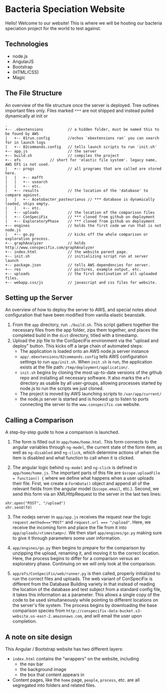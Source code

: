 # Bacteria Speciation Website

Hello! Welcome to our website! This is where we will be hosting our bacteria speciation project for the world to test against.

## Technologies
  - node.js
  - AngularJS
  - Bootstrap
  - (HTML/CSS)
  - Magic

## The File Structure
An overview of the file structure once the server is deployed. Tree outlines important files only. Files marked `***` are not shipped and instead pulled dynamically at init or
```
.
+-- .ebextensions 			// a hidden folder, must be named this to be found by AWS
|   +-- 01run.config 		//echos `ebextensions ran` you can search for in launch logs 
|   +-- 02commands.config	// tells launch scripts to run 'init.sh'
+-- app.js					// the server
+-- build.sh				// compiles the project
+-- efs				// short for 'elastic file system'. legacy name, AWS EFS is not used.
|   +-- progs				// all programs that are called are stored here.
|   |   +-- mafft
|   |   +-- usearch
|   |   +-- etc.
|   +-- results				// the location of the 'database' to compare against.
|   |   +-- Acetobacter_pasteurianus // *** database is dynamically loaded, ships empty.
|   |   +-- etc.
|   +-- uploads				// the location of the comparison files
|   +-- ConSpeciFix			// *** cloned from github on deployment
|   +-- ExploratoryPhase 	// *** cloned from github on deployment
+-- engines					// holds the first code we run that is not node.js
|   +-- go.py				// kicks off the whole comparison or exploration process.
+-- graphAnalyzer 			// holds http://www.conspecifix.com/graphAnalyzer
+-- index.html				// the website parent page.
+-- init.sh					// initializing script run at server launch
+-- package.json			// tells AWS dependencies for server.
+-- res						// pictures, example output, etc.
+-- uploads					// the first destination of all uploaded files.
+-- webapp.css/js			// javascript and css files for website.
```

## Setting up the Server

An overview of how to deploy the server to AWS, and special notes about configuration that have been modified from vanilla elastic beanstalk.
1. From the `app` directory, run `./build.sh`. This script gathers together the necessary files from the app folder, zips them together, and places the completed build in the `dist` directory, titled with a timestamp.
2. Upload the zip file to the ConSpeciFix environment via the "upload and deploy" button. This kicks off a large chain of automated steps:
	-  The application is loaded onto an AWS node.js server instance
	- `app/.ebextensions/02commands.config` tells AWS configuration settings to run `app/init.sh`. When `init.sh` is run, the application exists at the file path: `/tmp/deployment/application/`. 
	- `init.sh` begins by cloning the most up-to-date versions of the github repo and installing all necessary software. It also marks the `efs` directory as usable by all user-groups, allowing processes started  by node.js to run the scripts we just cloned.
	- The project is moved by AWS launching scripts to `/var/app/current/`
	- the node.js server is started and is hooked up to listen to ports connecting the server to the `www.conspecifix.com` website.

## Calling a Comparison
A step-by-step guide to how a comparison is launched.

1. The form is filled out in `app/home/home.html`. This form connects to the angular variables through `ng-model`, the current state of the form item, as well as `ng-disabled` and `ng-click`, which determine actions of when the item is disabled and what function to call when it is clicked.

2. The angular logic behind `ng-model` and `ng-click` is defined in `app/home/home.js`. The important parts of this file are `$scope.uploadFile = function() {` where we define what happens when a user uploads their file. First, we create a `FormData()` object and append all of the relevant fields from the angular model (`$scope.email`, etc.). Second, we send this form via an XMLHttpRequest to the server in the last two lines:
```
xhr.open("POST", "/upload")
xhr.send(fd)
```

3. The nodejs server in `app/app.js` receives the request near the logic `request.method==="POST"` and `request.url === "/upload"`. Here, we receive the incoming form and place the file from it into `app/uploads/<timestamp>/`. We then start `app/engines/go.py` making sure to give it through parameters some user information.

4. `app/engines/go.py` then begins to prepare for the comparison by unzipping the upload, renaming it, and moving it to the correct location. Here, the process begins to differ for a comparison versus an exploratory phase. Continuing on we will only look at the comparison.

5. `app/efs/ConSpeciFix/web/runner.py` is then called, properly initialized to run the correct files and uploads. The web variant of ConSpeciFix is different from the Database Building variety in that instead of reading the location of the database and test subject from a standard config file, it takes this information as a parameter. This allows a single copy of the code to be used simultaneously while pointing to different locations on the server's file system. The process begins by downloading the base comparison species from `http://conspecifix-data-bucket.s3-website.us-east-2.amazonaws.com`, and will email the user upon completion.

## A note on site design

This Angular / Bootstrap website has two different layers:

 - `index.html` contains the "wrappers" on the website, including
   - the nav bar
   - the background image
   - the box that content appears in
 - Content pages, like the `home` page, `people`, `process`, etc. are all segregated into folders and related files.

